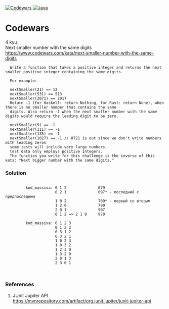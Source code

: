 [![Codewars](https://img.shields.io/badge/Codewars-000000??style=for-the-badge&logo=Codewars&logoColor=B1361E)](https://www.codewars.com/)
[![Java](https://img.shields.io/badge/Java-E43222??style=for-the-badge&logo=java&logoColor=FFFFFF)](https://java.com/)

# Codewars
4 kyu <br>
Next smaller number with the same digits https://www.codewars.com/kata/next-smaller-number-with-the-same-digits
```
  Write a function that takes a positive integer and returns the next smaller positive integer containing the same digits.

  For example:

  nextSmaller(21) == 12
  nextSmaller(531) == 513
  nextSmaller(2071) == 2017
  Return -1 (for Haskell: return Nothing, for Rust: return None), when there is no smaller number that contains the same 
  digits. Also return -1 when the next smaller number with the same digits would require the leading digit to be zero.

  nextSmaller(9) == -1
  nextSmaller(111) == -1
  nextSmaller(135) == -1
  nextSmaller(1027) == -1 // 0721 is out since we don't write numbers with leading zeros
  some tests will include very large numbers.
  test data only employs positive integers.
  The function you write for this challenge is the inverse of this kata: "Next bigger number with the same digits."
```
### Solution
```

         kod_massiva: 0 1 2              079
                      0 2 1              097* - последний с предпоследним
                      1 0 2              709* - первый со вторым
                      1 2 0              790
                      2 0 1              907
                      0 1 2 => 2 1 0     970

         kod_massiva: 0 1 2 3
                      0 1 3 2
                      0 3 1 2
                      0 3 2 1
                      1 0 2 3
                      1 0 3 2
                      1 2 3 0
                      1 3 2 0
                      2 0 1 3
                      2 3 0 1
                       
   
```
### References
1. JUnit Jupiter API https://mvnrepository.com/artifact/org.junit.jupiter/junit-jupiter-api
